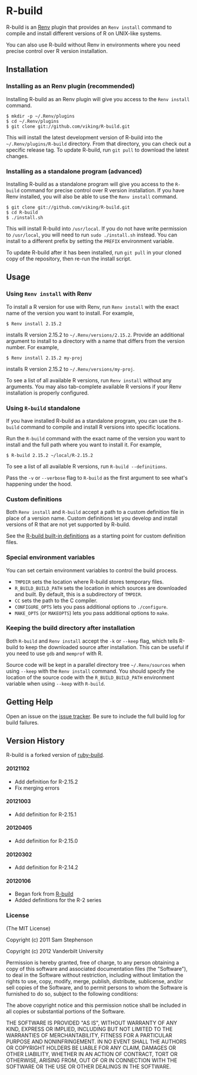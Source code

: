 # R-build

R-build is an [Renv](https://github.com/viking/Renv) plugin
that provides an `Renv install` command to compile and install
different versions of R on UNIX-like systems.

You can also use R-build without Renv in environments where you
need precise control over R version installation.


## Installation

### Installing as an Renv plugin (recommended)

Installing R-build as an Renv plugin will give you access to the
`Renv install` command.

    $ mkdir -p ~/.Renv/plugins
    $ cd ~/.Renv/plugins
    $ git clone git://github.com/viking/R-build.git

This will install the latest development version of R-build into
the `~/.Renv/plugins/R-build` directory. From that directory, you
can check out a specific release tag. To update R-build, run `git
pull` to download the latest changes.

### Installing as a standalone program (advanced)

Installing R-build as a standalone program will give you access to
the `R-build` command for precise control over R version
installation. If you have Renv installed, you will also be able to
use the `Renv install` command.

    $ git clone git://github.com/viking/R-build.git
    $ cd R-build
    $ ./install.sh

This will install R-build into `/usr/local`. If you do not have
write permission to `/usr/local`, you will need to run `sudo
./install.sh` instead. You can install to a different prefix by
setting the `PREFIX` environment variable.

To update R-build after it has been installed, run `git pull` in
your cloned copy of the repository, then re-run the install script.

## Usage

### Using `Renv install` with Renv

To install a R version for use with Renv, run `Renv install` with
the exact name of the version you want to install. For example,

    $ Renv install 2.15.2

installs R version 2.15.2 to `~/.Renv/versions/2.15.2`. Provide an
additional argument to install to a directory with a name that differs
from the version number. For example,

    $ Renv install 2.15.2 my-proj

installs R version 2.15.2 to `~/.Renv/versions/my-proj`.

To see a list of all available R versions, run `Renv install`
without any arguments. You may also tab-complete available R
versions if your Renv installation is properly configured.

### Using `R-build` standalone

If you have installed R-build as a standalone program, you can use
the `R-build` command to compile and install R versions into
specific locations.

Run the `R-build` command with the exact name of the version you
want to install and the full path where you want to install it. For
example,

    $ R-build 2.15.2 ~/local/R-2.15.2

To see a list of all available R versions, run `R-build
--definitions`.

Pass the `-v` or `--verbose` flag to `R-build` as the first
argument to see what's happening under the hood.

### Custom definitions

Both `Renv install` and `R-build` accept a path to a custom
definition file in place of a version name. Custom definitions let you
develop and install versions of R that are not yet supported by
R-build.

See the [R-build built-in
definitions](https://github.com/viking/R-build/tree/master/share/R-build)
as a starting point for custom definition files.

### Special environment variables

You can set certain environment variables to control the build
process.

* `TMPDIR` sets the location where R-build stores temporary files.
* `R_BUILD_BUILD_PATH` sets the location in which sources are
  downloaded and built. By default, this is a subdirectory of
  `TMPDIR`.
* `CC` sets the path to the C compiler.
* `CONFIGURE_OPTS` lets you pass additional options to `./configure`.
* `MAKE_OPTS` (or `MAKEOPTS`) lets you pass additional options to
  `make`.

### Keeping the build directory after installation

Both `R-build` and `Renv install` accept the `-k` or `--keep`
flag, which tells R-build to keep the downloaded source after
installation. This can be useful if you need to use `gdb` and
`memprof` with R.

Source code will be kept in a parallel directory tree
`~/.Renv/sources` when using `--keep` with the `Renv install`
command. You should specify the location of the source code with the
`R_BUILD_BUILD_PATH` environment variable when using `--keep` with
`R-build`.


## Getting Help

Open an issue on the [issue
tracker](https://github.com/viking/R-build/issues). Be sure to
include the full build log for build failures.


## Version History

R-build is a forked version of [ruby-build](https://github.com/sstephenson/ruby-build).

#### 20121102

* Add definition for R-2.15.2
* Fix merging errors

#### 20121003

* Add definition for R-2.15.1

#### 20120405

* Add definition for R-2.15.0

#### 20120302

* Add definition for R-2.14.2

#### 20120106

* Began fork from [R-build](https://github.com/viking/R-build)
* Added definitions for the R-2 series

### License

(The MIT License)

Copyright (c) 2011 Sam Stephenson

Copyright (c) 2012 Vanderbilt University

Permission is hereby granted, free of charge, to any person obtaining
a copy of this software and associated documentation files (the
"Software"), to deal in the Software without restriction, including
without limitation the rights to use, copy, modify, merge, publish,
distribute, sublicense, and/or sell copies of the Software, and to
permit persons to whom the Software is furnished to do so, subject to
the following conditions:

The above copyright notice and this permission notice shall be
included in all copies or substantial portions of the Software.

THE SOFTWARE IS PROVIDED "AS IS", WITHOUT WARRANTY OF ANY KIND,
EXPRESS OR IMPLIED, INCLUDING BUT NOT LIMITED TO THE WARRANTIES OF
MERCHANTABILITY, FITNESS FOR A PARTICULAR PURPOSE AND
NONINFRINGEMENT. IN NO EVENT SHALL THE AUTHORS OR COPYRIGHT HOLDERS BE
LIABLE FOR ANY CLAIM, DAMAGES OR OTHER LIABILITY, WHETHER IN AN ACTION
OF CONTRACT, TORT OR OTHERWISE, ARISING FROM, OUT OF OR IN CONNECTION
WITH THE SOFTWARE OR THE USE OR OTHER DEALINGS IN THE SOFTWARE.
